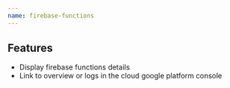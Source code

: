 ```yaml
---
name: firebase-functions
---
```


## Features

- Display firebase functions details
- Link to overview or logs in the cloud google platform console
